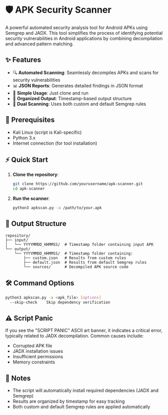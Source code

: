 # 🛡️ APK Security Scanner

A powerful automated security analysis tool for Android APKs using Semgrep and JADX. This tool simplifies the process of identifying potential security vulnerabilities in Android applications by combining decompilation and advanced pattern matching.

## ✨ Features

- 🔍 **Automated Scanning**: Seamlessly decompiles APKs and scans for security vulnerabilities
- 📊 **JSON Reports**: Generates detailed findings in JSON format
- 🚀 **Simple Usage**: Just clone and run
- 📁 **Organized Output**: Timestamp-based output structure
- 🎯 **Dual Scanning**: Uses both custom and default Semgrep rules

## 🔧 Prerequisites

- Kali Linux (script is Kali-specific)
- Python 3.x
- Internet connection (for tool installation)

## ⚡ Quick Start

1. **Clone the repository**:
   ```bash
   git clone https://github.com/yourusername/apk-scanner.git
   cd apk-scanner
   ```

2. **Run the scanner**:
   ```bash
   python3 apkscan.py -a /path/to/your.apk
   ```

## 📂 Output Structure

```
repository/
├── input/
│   └── YYYYMMDD_HHMMSS/  # Timestamp folder containing input APK
└── output/
    └── YYYYMMDD_HHMMSS/  # Timestamp folder containing:
        ├── custom.json   # Results from custom rules
        ├── default.json  # Results from default Semgrep rules
        └── sources/      # Decompiled APK source code
```

## 🛠️ Command Options

```bash
python3 apkscan.py -a <apk_file> [options]
  --skip-check    Skip dependency verification
```

## ⚠️ Script Panic

If you see the "SCRIPT PANIC" ASCII art banner, it indicates a critical error, typically related to JADX decompilation. Common causes include:
- Corrupted APK file
- JADX installation issues
- Insufficient permissions
- Memory constraints

## 📝 Notes

- The script will automatically install required dependencies (JADX and Semgrep)
- Results are organized by timestamp for easy tracking
- Both custom and default Semgrep rules are applied automatically

